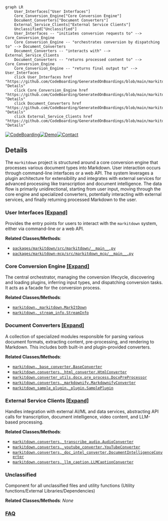 ```mermaid
graph LR
    User_Interfaces["User Interfaces"]
    Core_Conversion_Engine["Core Conversion Engine"]
    Document_Converters["Document Converters"]
    External_Service_Clients["External Service Clients"]
    Unclassified["Unclassified"]
    User_Interfaces -- "initiates conversion requests to" --> Core_Conversion_Engine
    Core_Conversion_Engine -- "orchestrates conversion by dispatching to" --> Document_Converters
    Document_Converters -- "interacts with" --> External_Service_Clients
    Document_Converters -- "returns processed content to" --> Core_Conversion_Engine
    Core_Conversion_Engine -- "returns final output to" --> User_Interfaces
    click User_Interfaces href "https://github.com/CodeBoarding/GeneratedOnBoardings/blob/main/markitdown/User_Interfaces.md" "Details"
    click Core_Conversion_Engine href "https://github.com/CodeBoarding/GeneratedOnBoardings/blob/main/markitdown/Core_Conversion_Engine.md" "Details"
    click Document_Converters href "https://github.com/CodeBoarding/GeneratedOnBoardings/blob/main/markitdown/Document_Converters.md" "Details"
    click External_Service_Clients href "https://github.com/CodeBoarding/GeneratedOnBoardings/blob/main/markitdown/External_Service_Clients.md" "Details"
```

[![CodeBoarding](https://img.shields.io/badge/Generated%20by-CodeBoarding-9cf?style=flat-square)](https://github.com/CodeBoarding/CodeBoarding)[![Demo](https://img.shields.io/badge/Try%20our-Demo-blue?style=flat-square)](https://www.codeboarding.org/diagrams)[![Contact](https://img.shields.io/badge/Contact%20us%20-%20contact@codeboarding.org-lightgrey?style=flat-square)](mailto:contact@codeboarding.org)

## Details

The `markitdown` project is structured around a core conversion engine that processes various document types into Markdown. User interaction occurs through command-line interfaces or a web API. The system leverages a plugin architecture for extensibility and integrates with external services for advanced processing like transcription and document intelligence. The data flow is primarily unidirectional, starting from user input, moving through the core engine and specialized converters, potentially interacting with external services, and finally returning processed Markdown to the user.

### User Interfaces [[Expand]](./User_Interfaces.md)
Provides the entry points for users to interact with the `markitdown` system, either via command-line or a web API.


**Related Classes/Methods**:

- <a href="https://github.com/microsoft/markitdown/blob/mainpackages/markitdown/src/markitdown/__main__.py" target="_blank" rel="noopener noreferrer">`packages/markitdown/src/markitdown/__main__.py`</a>
- <a href="https://github.com/microsoft/markitdown/blob/mainpackages/markitdown-mcp/src/markitdown_mcp/__main__.py" target="_blank" rel="noopener noreferrer">`packages/markitdown-mcp/src/markitdown_mcp/__main__.py`</a>


### Core Conversion Engine [[Expand]](./Core_Conversion_Engine.md)
The central orchestrator, managing the conversion lifecycle, discovering and loading plugins, inferring input types, and dispatching conversion tasks. It acts as a facade for the conversion process.


**Related Classes/Methods**:

- <a href="https://github.com/microsoft/markitdown/blob/mainpackages/markitdown/src/markitdown/_markitdown.py" target="_blank" rel="noopener noreferrer">`markitdown._markitdown.MarkItDown`</a>
- <a href="https://github.com/microsoft/markitdown/blob/mainpackages/markitdown/src/markitdown/_stream_info.py" target="_blank" rel="noopener noreferrer">`markitdown._stream_info.StreamInfo`</a>


### Document Converters [[Expand]](./Document_Converters.md)
A collection of specialized modules responsible for parsing various document formats, extracting content, pre-processing, and rendering to Markdown. This includes both built-in and plugin-provided converters.


**Related Classes/Methods**:

- <a href="https://github.com/microsoft/markitdown/blob/mainpackages/markitdown/src/markitdown/_base_converter.py" target="_blank" rel="noopener noreferrer">`markitdown._base_converter.BaseConverter`</a>
- <a href="https://github.com/microsoft/markitdown/blob/mainpackages/markitdown/src/markitdown/converters/_html_converter.py" target="_blank" rel="noopener noreferrer">`markitdown.converters._html_converter.HtmlConverter`</a>
- <a href="https://github.com/microsoft/markitdown/blob/mainpackages/markitdown/src/markitdown/converter_utils/docx/pre_process.py" target="_blank" rel="noopener noreferrer">`markitdown.converter_utils.docx.pre_process.DocxPreProcessor`</a>
- <a href="https://github.com/microsoft/markitdown/blob/mainpackages/markitdown/src/markitdown/converters/_markdownify.py" target="_blank" rel="noopener noreferrer">`markitdown.converters._markdownify.MarkdownifyConverter`</a>
- <a href="https://github.com/microsoft/markitdown/blob/mainpackages/markitdown-sample-plugin/src/markitdown_sample_plugin/_plugin.py" target="_blank" rel="noopener noreferrer">`markitdown_sample_plugin._plugin.SamplePlugin`</a>


### External Service Clients [[Expand]](./External_Service_Clients.md)
Handles integration with external AI/ML and data services, abstracting API calls for transcription, document intelligence, video content, and LLM-based processing.


**Related Classes/Methods**:

- <a href="https://github.com/microsoft/markitdown/blob/mainpackages/markitdown/src/markitdown/converters/_transcribe_audio.py" target="_blank" rel="noopener noreferrer">`markitdown.converters._transcribe_audio.AudioConverter`</a>
- <a href="https://github.com/microsoft/markitdown/blob/mainpackages/markitdown/src/markitdown/converters/_youtube_converter.py" target="_blank" rel="noopener noreferrer">`markitdown.converters._youtube_converter.YouTubeConverter`</a>
- <a href="https://github.com/microsoft/markitdown/blob/mainpackages/markitdown/src/markitdown/converters/_doc_intel_converter.py" target="_blank" rel="noopener noreferrer">`markitdown.converters._doc_intel_converter.DocumentIntelligenceConverter`</a>
- <a href="https://github.com/microsoft/markitdown/blob/mainpackages/markitdown/src/markitdown/converters/_llm_caption.py" target="_blank" rel="noopener noreferrer">`markitdown.converters._llm_caption.LLMCaptionConverter`</a>


### Unclassified
Component for all unclassified files and utility functions (Utility functions/External Libraries/Dependencies)


**Related Classes/Methods**: _None_



### [FAQ](https://github.com/CodeBoarding/GeneratedOnBoardings/tree/main?tab=readme-ov-file#faq)